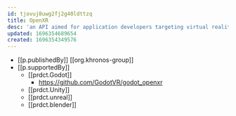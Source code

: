 ```yaml
---
id: tjovuj8uwg2fj2g40ldttzq
title: OpenXR
desc: 'an API aimed for application developers targeting virtual reality or augmented reality hardware'
updated: 1696354689654
created: 1696354349576
---
```


- [[p.publishedBy]] [[org.khronos-group]]
- [[p.supportedBy]]
  - [[prdct.Godot]]
    - https://github.com/GodotVR/godot_openxr
  - [[prdct.Unity]] 
  - [[prdct.unreal]] 
  - [[prdct.blender]]